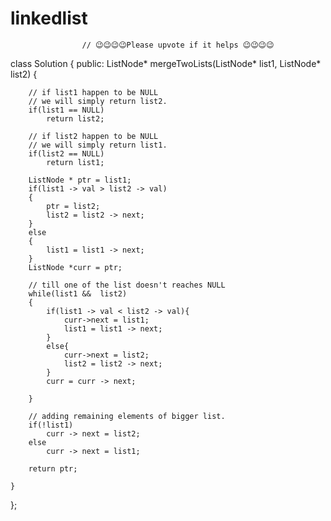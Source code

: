 # linkedlist

					// 😉😉😉😉Please upvote if it helps 😉😉😉😉
class Solution {
public:
    ListNode* mergeTwoLists(ListNode* list1, ListNode* list2) {
       
	    // if list1 happen to be NULL
		// we will simply return list2.
        if(list1 == NULL)
            return list2;
		
		// if list2 happen to be NULL
		// we will simply return list1.
        if(list2 == NULL)
            return list1;
        
        ListNode * ptr = list1;
        if(list1 -> val > list2 -> val)
        {
            ptr = list2;
            list2 = list2 -> next;
        }
        else
        {
            list1 = list1 -> next;
        }
        ListNode *curr = ptr;
        
		// till one of the list doesn't reaches NULL
        while(list1 &&  list2)
        {
            if(list1 -> val < list2 -> val){
                curr->next = list1;
                list1 = list1 -> next;
            }
            else{
                curr->next = list2;
                list2 = list2 -> next;
            }
            curr = curr -> next;
                
        }
		
		// adding remaining elements of bigger list.
        if(!list1)
            curr -> next = list2;
        else
            curr -> next = list1;
            
        return ptr;
       
    }
};
